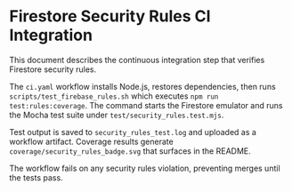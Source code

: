 # Firestore Security Rules CI Integration

This document describes the continuous integration step that verifies Firestore security rules.

The `ci.yaml` workflow installs Node.js, restores dependencies, then runs `scripts/test_firebase_rules.sh` which executes `npm run test:rules:coverage`. The command starts the Firestore emulator and runs the Mocha test suite under `test/security_rules.test.mjs`.

Test output is saved to `security_rules_test.log` and uploaded as a workflow artifact. Coverage results generate `coverage/security_rules_badge.svg` that surfaces in the README.

The workflow fails on any security rules violation, preventing merges until the tests pass.
